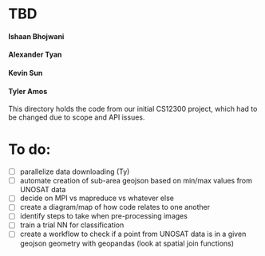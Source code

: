 # TBD 


#### Ishaan Bhojwani
#### Alexander Tyan
#### Kevin Sun
#### Tyler Amos

This directory holds the code from our initial CS12300 project, which
had to be changed due to scope and API issues.

# To do:
 - [ ] parallelize data downloading (Ty)
 - [ ] automate creation of sub-area geojson based on min/max values from UNOSAT data
 - [ ] decide on MPI vs mapreduce vs whatever else 
 - [ ] create a diagram/map of how code relates to one another
 - [ ] identify steps to take when pre-processing images
 - [ ] train a trial NN for classification
 - [ ] create a workflow to check if a point from UNOSAT data is in a given geojson geometry with geopandas (look at spatial join functions)
